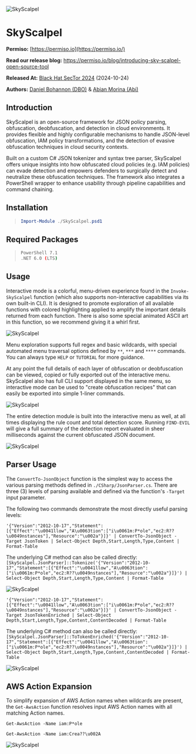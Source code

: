 ﻿![SkyScalpel](Images/SkyScalpel_Banner.png "SkyScalpel Logo")

# SkyScalpel

**Permiso:** [https://permiso.io](https://permiso.io/)

**Read our release blog:** https://permiso.io/blog/introducing-sky-scalpel-open-source-tool

**Released At:** <a href="https://www.blackhat.com/sector/2024/briefings/schedule/index.html#skyscalpel-making--breaking-policy-obfuscation-in-the-cloud-41117">Black Hat SecTor 2024</a> (2024-10-24)

**Authors:** <a href="https://twitter.com/danielhbohannon">Daniel Bohannon (DBO)</a> & <a href="https://www.linkedin.com/in/abian-morina/">Abian Morina (Abi)</a>

## Introduction

SkyScalpel is an open-source framework for JSON policy parsing, obfuscation, deobfuscation, and detection in cloud environments. It provides flexible and highly configurable mechanisms to handle JSON-level obfuscation, IAM policy transformations, and the detection of evasive obfuscation techniques in cloud security contexts.

Built on a custom C# JSON tokenizer and syntax tree parser, SkyScalpel offers unique insights into how obfuscated cloud policies (e.g. IAM policies) can evade detection and empowers defenders to surgically detect and neutralize these obfuscation techniques. The framework also integrates a PowerShell wrapper to enhance usability through pipeline capabilities and command chaining.

## Installation

>```PowerShell
>Import-Module ./SkyScalpel.psd1
>```

## Required Packages

>```bash
>PowerShell 7.1
>.NET 6.0 (LTS)
>```

## Usage

Interactive mode is a colorful, menu-driven experience found in the `Invoke-SkyScalpel` function (which also supports non-interactive capabilities via its own built-in CLI). It is designed to promote exploration of all available functions with colored highlighting applied to amplify the important details returned from each function. There is also some special animated ASCII art in this function, so we recommend giving it a whirl first.

![SkyScalpel](Images/SkyScalpel_Screenshot_Interactive_Home.png "SkyScalpel Screenshot Interactive Home")

Menu exploration supports full regex and basic wildcards, with special automated menu traversal options defined by `**`, `***` and `****` commands. You can always type `HELP` or `TUTORIAL` for more guidance.

At any point the full details of each layer of obfuscation or deobfuscation can be viewed, copied or fully exported out of the interactive menu. SkyScalpel also has full CLI support displayed in the same menu, so interactive mode can be used to "create obfuscation recipes" that can easily be exported into simple 1-liner commands.

![SkyScalpel](Images/SkyScalpel_Screenshot_Interactive_Obfuscation.png "SkyScalpel Screenshot Interactive Obfuscation")

The entire detection module is built into the interactive menu as well, at all times displaying the rule count and total detection score. Running `FIND-EVIL` will give a full summary of the detection report evaluated in sheer milliseconds against the current obfuscated JSON document.

![SkyScalpel](Images/SkyScalpel_Screenshot_Interactive_Find-Evil.png "SkyScalpel Screenshot Interactive Find-Evil")

## Parser Usage

The `ConvertTo-JsonObject` function is the simplest way to access the various parsing methods defined in `./CSharp/JsonParser.cs`. There are three (3) levels of parsing available and defined via the function's `-Target` input parameter.

The following two commands demonstrate the most directly useful parsing levels:

`'{"Version":"2012-10-17","Statement":[{"Effect":"\u0041llow","A\u0063tion":["i\u0061m:P*ole","ec2:R??\u0049nstances"],"Resource":"\u002a"}]}' | ConvertTo-JsonObject -Target JsonToken | Select-Object Depth,Start,Length,Type,Content | Format-Table`

The underlying C# method can also be called directly: `[SkyScalpel.JsonParser]::Tokenize('{"Version":"2012-10-17","Statement":[{"Effect":"\u0041llow","A\u0063tion":["i\u0061m:P*ole","ec2:R??\u0049nstances"],"Resource":"\u002a"}]}') | Select-Object Depth,Start,Length,Type,Content | Format-Table`

![SkyScalpel](Images/SkyScalpel_Screenshot_Parser_Token.png "SkyScalpel Screenshot Parser Token")

`'{"Version":"2012-10-17","Statement":[{"Effect":"\u0041llow","A\u0063tion":["i\u0061m:P*ole","ec2:R??\u0049nstances"],"Resource":"\u002a"}]}' | ConvertTo-JsonObject -Target JsonTokenEnriched | Select-Object Depth,Start,Length,Type,Content,ContentDecoded | Format-Table`

The underlying C# method can also be called directly: `[SkyScalpel.JsonParser]::ToTokenEnriched('{"Version":"2012-10-17","Statement":[{"Effect":"\u0041llow","A\u0063tion":["i\u0061m:P*ole","ec2:R??\u0049nstances"],"Resource":"\u002a"}]}') | Select-Object Depth,Start,Length,Type,Content,ContentDecoded | Format-Table`

![SkyScalpel](Images/SkyScalpel_Screenshot_Parser_Token_Enriched.png "SkyScalpel Screenshot Parser Token Enriched")

## AWS Action Expansion

To simplify expansion of AWS Action names when wildcards are present, the `Get-AwsAction` function resolves input AWS Action names with all matching Action names.

`Get-AwsAction -Name iam:P*ole`

`Get-AwsAction -Name iam:Crea??\u002A`

![SkyScalpel](Images/SkyScalpel_Screenshot_Get-AwsAction.png "SkyScalpel Screenshot Get-AwsAction")
